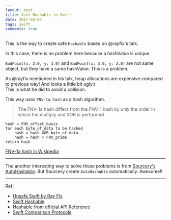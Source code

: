```yaml
---
layout: post
title: Safe Hashable in Swift
date: 2017-03-04
tags: swift
comments: true
---
```


This is the way to create safe `Hashable` based on @rayfix's talk.

<script src="https://gist.github.com/pixyzehn/f26c5f976d60abc4452d187029263006.js"></script>

In this case, there is no problem here because a hashValue is unique.

<script src="https://gist.github.com/pixyzehn/ce4af7f4dbdcbe9e1c7bb9d87228bf72.js"></script>

`BadPoint(x: 2.0, y: 3.0)` and `BadPoint(x: 3.0, y: 2.0)` are not same object, but they have a same hashValue. This is a problem.

<script src="https://gist.github.com/pixyzehn/c60fa4dcc9023236dc0a25c28e93e3da.js"></script>

As @rayfix mentioned in his talk, heap allocations are expensive compared to previous way! And looks a little bit ugly:(  
This is what he did to avoid a collision.

<script src="https://gist.github.com/pixyzehn/f36b2101d2640c27a6053e0a84cba797.js"></script>

This way uses `FNV-1a hash` as a hash algorithm.

> The FNV-1a hash differs from the FNV-1 hash by only the order in which the multiply and XOR is performed

```
hash = FNV_offset_basis
for each byte_of_data to be hashed
    hash = hash XOR byte_of_data
    hash = hash × FNV_prime
return hash
```
[FNV-1a hash in Wikipedia](https://en.wikipedia.org/wiki/Fowler%E2%80%93Noll%E2%80%93Vo_hash_function#FNV-1a_hash)

---

The another interesting way to solve these problems is from [Sourcery's AutoHashable](https://github.com/krzysztofzablocki/Sourcery/blob/master/Templates/AutoHashable.stencil). But Sourcery create `AutoHashable` automatically. Awesome!!

<script src="https://gist.github.com/pixyzehn/7ad2ecdffb6a93aa10e1fc88fef8f6dc.js"></script>

---

Ref:

- [Unsafe Swift by Ray Fix](https://speakerdeck.com/rayfix/unsafe-swift)
- [Swift Hashable](https://useyourloaf.com/blog/swift-hashable/)
- [Hashable from official API Reference](https://developer.apple.com/reference/swift/hashable)
- [Swift Comparison Protocols](http://nshipster.com/swift-comparison-protocols/)
